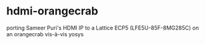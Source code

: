 # hdmi-orangecrab
porting Sameer Puri's HDMI IP to a Lattice ECP5 (LFE5U-85F-8MG285C) on an orangecrab  vis-à-vis yosys
